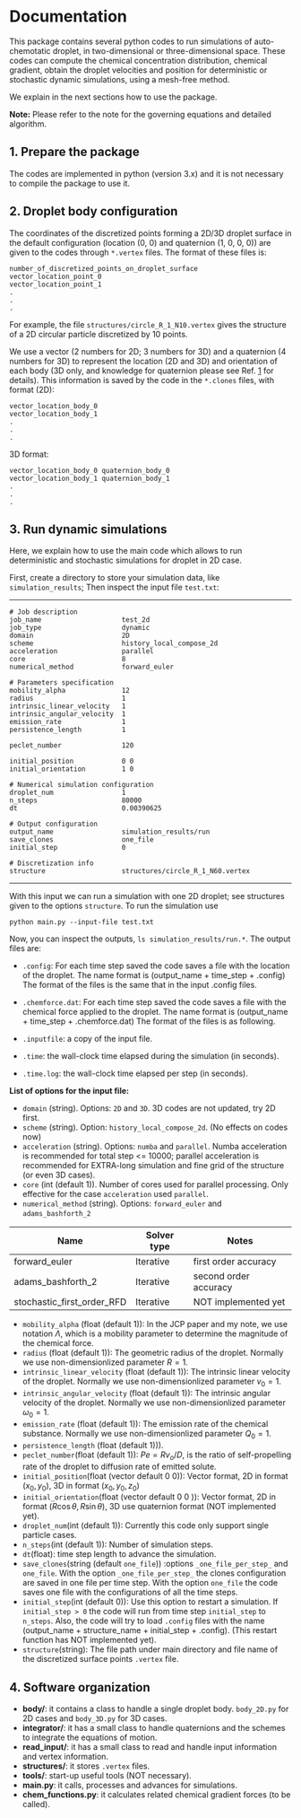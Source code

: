 # Documentation
This package contains several python codes to run simulations of
auto-chemotatic droplet, in two-dimensional or three-dimensional space. These codes can compute the
chemical concentration distribution, chemical gradient, obtain the droplet velocities and position for deterministic or stochastic
dynamic simulations, using a mesh-free method.


We explain in the next sections how to use the package.

**Note:** Please refer to the note for the governing equations and detailed algorithm.

## 1. Prepare the package
The codes are implemented in python (version 3.x) and it is not necessary to compile the package to use it.

## 2. Droplet body configuration
The coordinates of the discretized points forming a 2D/3D droplet surface in the default configuration
(location (0, 0) and quaternion (1, 0, 0, 0)) are given to the codes
through `*.vertex` files. The format of these files is:

```
number_of_discretized_points_on_droplet_surface
vector_location_point_0
vector_location_point_1
.
.
.
```

For example, the file `structures/circle_R_1_N10.vertex` gives the
structure of a 2D circular particle discretized by 10 points.

We use a vector (2 numbers for 2D; 3 numbers for 3D) and a quaternion (4 numbers for 3D) to represent the
location (2D and 3D) and orientation of each body (3D only, and knowledge for quaternion please see Ref. [1](http://dx.doi.org/10.1063/1.4932062) for details).
This information is saved by the code in the `*.clones` files,
with format (2D):

```
vector_location_body_0
vector_location_body_1
.
.
.
```
3D format:
```
vector_location_body_0 quaternion_body_0
vector_location_body_1 quaternion_body_1
.
.
.
```

## 3. Run dynamic simulations
Here, we explain how to use the main
code which allows to run deterministic and stochastic simulations for droplet in 2D case.

First, create a directory to store your simulation data, like `simulation_results`;
Then inspect the input file
`test.txt`:

---

```
# Job description
job_name                    test_2d
job_type                    dynamic
domain                      2D
scheme                      history_local_compose_2d
acceleration                parallel
core                        8
numerical_method            forward_euler

# Parameters specification
mobility_alpha              12
radius                      1
intrinsic_linear_velocity   1
intrinsic_angular_velocity  1
emission_rate               1
persistence_length          1

peclet_number               120

initial_position            0 0
initial_orientation         1 0

# Numerical simulation configuration
droplet_num                 1
n_steps                     80000
dt                          0.00390625

# Output configuration
output_name                 simulation_results/run
save_clones				    one_file
initial_step                0

# Discretization info
structure                   structures/circle_R_1_N60.vertex
```

---

With this input we can run a simulation with one 2D droplet;
see structures given to the options `structure`. To run the simulation use

`
python main.py --input-file test.txt
`

Now, you can inspect the outputs, `ls simulation_results/run.*`. The output files are:

* `.config`: For each time step saved the
code saves a file with the location of the droplet. The name format is (output_name + time_step + .config)
The format of the files is the same that in the input .config files.

* `.chemforce.dat`: For each time step saved the
code saves a file with the chemical force applied to the droplet. The name format is (output_name + time_step + .chemforce.dat)
The format of the files is as following.

* `.inputfile`: a copy of the input file.

* `.time`: the wall-clock time elapsed during the simulation (in seconds).
* `.time.log`: the wall-clock time elapsed per step (in seconds).

**List of options for the input file:**
* `domain` (string). Options: `2D` and `3D`. 3D codes are not updated, try 2D first.
* `scheme` (string). Option: `history_local_compose_2d`. (No effects on codes now)
* `acceleration` (string). Options: `numba` and `parallel`. Numba acceleration is recommended for total step <= 10000;
parallel acceleration is recommended for EXTRA-long simulation and fine grid of the structure (or even 3D cases).
* `core` (int (default 1)). Number of cores used for parallel processing. Only effective for the case `acceleration` used `parallel`.
* `numerical_method` (string). Options: `forward_euler` and `adams_bashforth_2`

| Name | Solver type | Notes |
| ---- | ----------- | ----- |
| forward_euler               | Iterative    | first order accuracy            |
| adams_bashforth_2             | Iterative    | second order accuracy           |
| stochastic_first_order_RFD                | Iterative    | NOT implemented yet|


* `mobility_alpha` (float (default 1)): In the JCP paper and my note, we use notation $\Lambda$, which is a mobility parameter to determine
the magnitude of the chemical force.
* `radius` (float (default 1)): The geometric radius of the droplet. Normally we use non-dimensionlized parameter $R=1$.
* `intrinsic_linear_velocity` (float (default 1)): The intrinsic linear velocity of the droplet. 
Normally we use non-dimensionlized parameter $v_0=1$.
* `intrinsic_angular_velocity` (float (default 1)): The intrinsic angular velocity of the droplet.
Normally we use non-dimensionlized parameter $\omega_0=1$.
* `emission_rate` (float (default 1)): The emission rate of the chemical substance. 
Normally we use non-dimensionlized parameter $Q_0=1$.
* `persistence_length` (float (default 1))).
* `peclet_number`(float (default 1)): $Pe = Rv_o/D$, 
is the ratio of self-propelling rate of the droplet to diffusion rate of emitted solute.
* `initial_position`(float (vector default 0 0)): Vector format, 2D in format $(x_0, y_0)$, 3D in format $(x_0, y_0, z_0)$
* `initial_orientation`(float (vector default 0 0 )): Vector format, 2D in format $(R\cos\theta, R\sin\theta)$, 3D use quaternion format (NOT implemented yet).
* `droplet_num`(int (default 1)): Currently this code only support single particle cases.
* `n_steps`(int (default 1)): Number of simulation steps.
* `dt`(float): time step length to advance the simulation.
* `save_clones`(string (default `one_file`)) :options
`_one_file_per_step_` and `one_file`. With the option
`_one_file_per_step_` the clones configuration are saved in one file per time step. With the option
`one_file` the code saves one file with the
configurations of all the time steps.
* `initial_step`(int (default 0)): Use this option to restart a simulation.
If `initial_step > 0` the code will run from time step `initial_step` to
`n_steps`. Also, the code will try to load `.config` files with the name
(output_name + structure_name + initial_step + .config). (This restart function has NOT implemented yet).
* `structure`(string): The file path under main directory and file name of the discretized surface points `.vertex` file.

## 4. Software organization
* **body/**: it contains a class to handle a single droplet body. `body_2D.py` for 2D cases and `body_3D.py` for 
3D cases.
* **integrator/**: it has a small class to handle quaternions and
the schemes to integrate the equations of motion.
* **read_input/**: it has a small class to read and handle input information and vertex information.
* **structures/**: it stores `.vertex` files.
* **tools/**: start-up useful tools (NOT necessary).
* **main.py**: it calls, processes and advances for simulations.
* **chem_functions.py**: it calculates related chemical gradient forces (to be called).
